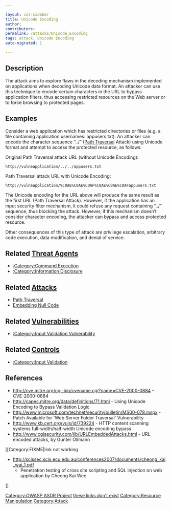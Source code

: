 ```yaml
---

layout: col-sidebar
title: Unicode Encoding
author: 
contributors: 
permalink: /attacks/Unicode_Encoding
tags: attack, Unicode Encoding
auto-migrated: 1

---
```


## Description

The attack aims to explore flaws in the decoding mechanism implemented
on applications when decoding Unicode data format. An attacker can use
this technique to encode certain characters in the URL to bypass
application filters, thus accessing restricted resources on the Web
server or to force browsing to protected pages.

## Examples

Consider a web application which has restricted directories or files
(e.g. a file containing application usernames: appusers.txt). An
attacker can encode the character sequence “../” ([Path
Traversal](Path_Traversal "wikilink") Attack) using Unicode format and
attempt to access the protected resource, as follows:

Original Path Traversal attack URL (without Unicode Encoding):

`http://vulneapplication/../../appusers.txt`

Path Traversal attack URL with Unicode Encoding:

`http://vulneapplication/%C0AE%C0AE%C0AF%C0AE%C0AE%C0AFappusers.txt`

The Unicode encoding for the URL above will produce the same result as
the first URL (Path Traversal Attack). However, if the application has
an input security filter mechanism, it could refuse any request
containing “../” sequence, thus blocking the attack. However, if this
mechanism doesn’t consider character encoding, the attacker can bypass
and access protected resource.

Other consequences of this type of attack are privilege escalation,
arbitrary code execution, data modification, and denial of service.

## Related [Threat Agents](Threat_Agents "wikilink")

  - [:Category:Command
    Execution](:Category:Command_Execution "wikilink")
  - [:Category:Information
    Disclosure](:Category:Information_Disclosure "wikilink")

## Related [Attacks](Attacks "wikilink")

  - [Path Traversal](Path_Traversal "wikilink")
  - [Embedding Null Code](Embedding_Null_Code "wikilink")

## Related [Vulnerabilities](Vulnerabilities "wikilink")

  - [:Category:Input Validation
    Vulnerability](:Category:Input_Validation_Vulnerability "wikilink")

## Related [Controls](Controls "wikilink")

  - [:Category:Input Validation](:Category:Input_Validation "wikilink")

## References

  - <http://cve.mitre.org/cgi-bin/cvename.cgi?name=CVE-2000-0884> -
    CVE-2000-0884
  - <http://capec.mitre.org/data/definitions/71.html> - Using Unicode
    Encoding to Bypass Validation Logic
  - <http://www.microsoft.com/technet/security/bulletin/MS00-078.mspx> -
    Patch Available for 'Web Server Folder Traversal' Vulnerability
  - <http://www.kb.cert.org/vuls/id/739224> - HTTP content scanning
    systems full-width/half-width Unicode encoding bypass
  - <http://www.cgisecurity.com/lib/URLEmbeddedAttacks.html> - URL
    encoded attacks, by Gunter Ollmann

\[\[Category:FIXME|link not working

  - <http://scissec.scis.ecu.edu.au/conferences2007/documents/cheong_kai_wai_1.pdf>
    - Penetration testing of cross site scripting and SQL injection on
    web application by Cheong Kai Wee

\]\]

[Category:OWASP ASDR Project](Category:OWASP_ASDR_Project "wikilink")
[these links don't exist](Category:FIXME "wikilink") [Category:Resource
Manipulation](Category:Resource_Manipulation "wikilink")
[Category:Attack](Category:Attack "wikilink")